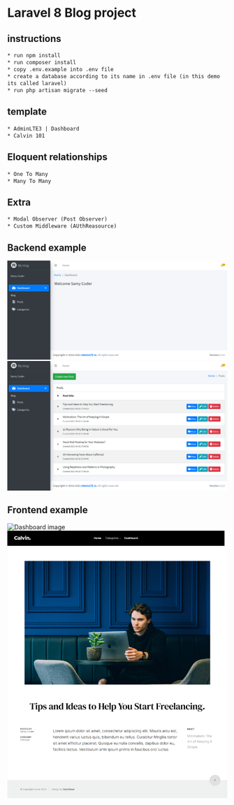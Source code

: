 # Laravel 8 Blog project
## instructions
    * run npm install 
    * run composer install
    * copy .env.example into .env file
    * create a database according to its name in .env file (in this demo its called laravel)
    * run php artisan migrate --seed 
## template
    * AdminLTE3 | Dashboard
    * Calvin 101
## Eloquent relationships
    * One To Many 
    * Many To Many 
## Extra
    * Modal Observer (Post Observer)
    * Custom Middleware (AUthReasource)
## Backend example
![Dashboard image](/demo/dashboard.png)
![Dashboard Image](/demo/dashboard2.png)
## Frontend example
![Dashboard image](/demo/screen1.png)
![Dashboard Image](/demo/screen2.png)
